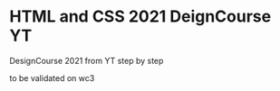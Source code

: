 # HTML  and CSS 2021 DeignCourse YT
 DesignCourse 2021 from YT step by step


 to be validated on wc3
